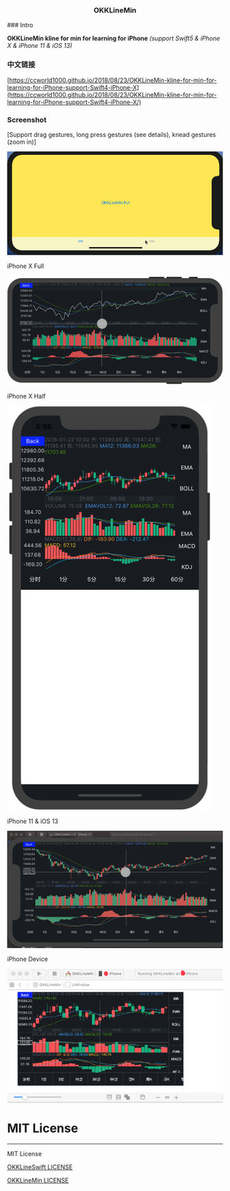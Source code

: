 <H3 align="center">OKKLineMin</H3>
### Intro

**OKKLineMin kline for min for learning for iPhone** *(support Swift5 & iPhone X & iPhone 11 & iOS 13)* 

### 中文链接
[https://ccworld1000.github.io/2018/08/23/OKKLineMin-kline-for-min-for-learning-for-iPhone-support-Swift4-iPhone-X](https://ccworld1000.github.io/2018/08/23/OKKLineMin-kline-for-min-for-learning-for-iPhone-support-Swift4-iPhone-X/)

### Screenshot

[Support drag gestures, long press gestures (see details), knead gestures (zoom in)]

![OKKLineMin](https://github.com/ccworld1000/OKKLineMin/blob/master/Screenshot/OKKLineMin.gif)

iPhone X Full

![X](https://github.com/ccworld1000/OKKLineMin/blob/master/Screenshot/X.png) 

iPhone X Half

![X](https://github.com/ccworld1000/OKKLineMin/blob/master/Screenshot/Half.png) 

iPhone 11 & iOS 13

![iPhone 11 & iOS 13](https://github.com/ccworld1000/OKKLineMin/blob/master/Screenshot/iPhone11.png) 

iPhone Device

![iPhoneDevice](https://github.com/ccworld1000/OKKLineMin/blob/master/Screenshot/iPhoneDevice.png) 


# MIT License
***

MIT License

[OKKLineSwift LICENSE](LICENSE.MIT/LICENSE.OKKLineSwift.txt)

[OKKLineMin LICENSE](LICENSE.MIT/LICENSE.OKKLineMin.txt) 

